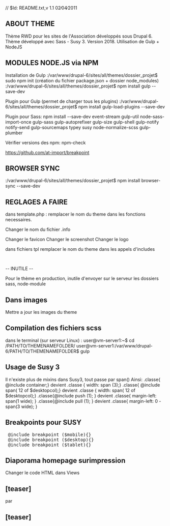 // $Id: README.txt,v 1.1 02∕04∕2011

ABOUT THEME
-----------

Thème RWD pour les sites de l'Association développés sous Drupal 6.
Thème développé avec Sass - Susy 3. Version 2018.
Utilisation de Gulp + NodeJS

MODULES NODE.JS via NPM
----------------------------------
Installation de Gulp
:/var/www/drupal-6/sites/all/themes/dossier_projet$ sudo npm init (création du fichier  package.json + dossier node_modules)
:/var/www/drupal-6/sites/all/themes/dossier_projet$ npm install gulp --save-dev

Plugin pour Gulp (permet de charger tous les plugins)
:/var/www/drupal-6/sites/all/themes/dossier_projet$ npm install gulp-load-plugins --save-dev

Plugin pour Sass:
npm install --save-dev  event-stream gulp-util node-sass-import-once gulp-sass  gulp-autoprefixer gulp-size gulp-shell gulp-notify notify-send gulp-sourcemaps typey susy node-normalize-scss gulp-plumber

Vérifier versions des npm:
npm-check

https://github.com/at-import/breakpoint

BROWSER SYNC
-----------------
:/var/www/drupal-6/sites/all/themes/dossier_projet$ npm install browser-sync --save-dev


REGLAGES A FAIRE
----------------

dans template.php :
remplacer le nom du theme dans les fonctions necessaires.

Changer le nom du fichier .info

Changer le favicon
Changer le screenshot
Changer le logo

dans fichiers tpl
remplacer le nom du theme dans les appels d'includes
<pre>
 <?php
$theme_path = drupal_get_path('theme', 'starterd6_pf_rwd'); //Nom du thème idem nom du fichier .info
include ($theme_path.'/chemin/vers/fichier.php');
?>
</pre>

-- INUTILE --

Pour le thème en production, inutile d'envoyer sur le serveur les dossiers sass, node-module

Dans images
-----------

Mettre a jour les images du theme

Compilation des fichiers scss
-----------------------------
dans le terminal (sur serveur Linux) :
user@vm-server1:~$ cd /PATH/TO/THEMENAMEFOLDER/
user@vm-server1:/var/www/drupal-6/PATH/TO/THEMENAMEFOLDER$ gulp


Usage de Susy 3
------------------------
Il n'existe plus de mixins dans Susy3, tout passe par span()
Ainsi:
.classe{ @include container;} devient .classe { width: span (3);}
.classe{ @include span( 12 of $desktopcol);} devient .classe { width: span( 12 of $desktopcol);} 
.classe{@include push (1); } devient .classe{ margin-left: span(1 wide); }
.classe{@include pull (1); } devient .classe{ margin-left: 0 - span(3 wide); }

 Breakpoints pour SUSY
----------------------------------
<pre>
 @include breakpoint ($mobile){}
 @include breakpoint ($desktop){}
 @include breakpoint ($tablet){}
</pre>

Diaporama homepage surimpression
------------------------------------
Changer le code HTML dans Views 
<div id="transparency"></div>
<div id="contenu-diapo">
<h2>[teaser]</h2>
</div>
par 
<div id="transparency">
<h2>[teaser]</h2>
</div>